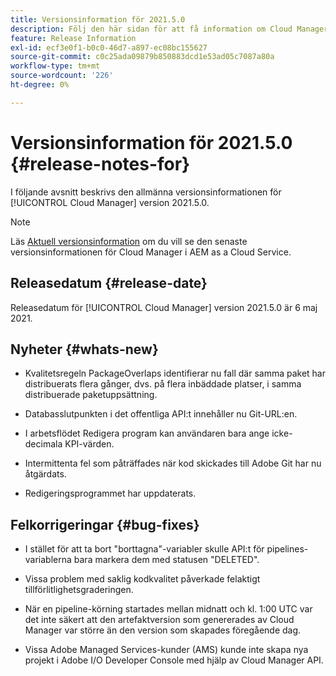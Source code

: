 ```yaml
---
title: Versionsinformation för 2021.5.0
description: Följ den här sidan för att få information om Cloud Manager version 2021.5.0
feature: Release Information
exl-id: ecf3e0f1-b0c0-46d7-a897-ec08bc155627
source-git-commit: c0c25ada09879b850883dcd1e53ad05c7087a80a
workflow-type: tm+mt
source-wordcount: '226'
ht-degree: 0%

---
```


# Versionsinformation för 2021.5.0 {#release-notes-for}

I följande avsnitt beskrivs den allmänna versionsinformationen för [!UICONTROL Cloud Manager] version 2021.5.0.

>[!NOTE]
>Läs [Aktuell versionsinformation](https://experienceleague.adobe.com/docs/experience-manager-cloud-service/onboarding/getting-access/release-notes-cloud-manager/release-notes-cm-current.html?lang=en#getting-access) om du vill se den senaste versionsinformationen för Cloud Manager i AEM as a Cloud Service.

## Releasedatum {#release-date}

Releasedatum för [!UICONTROL Cloud Manager] version 2021.5.0 är 6 maj 2021.

## Nyheter {#whats-new}

* Kvalitetsregeln PackageOverlaps identifierar nu fall där samma paket har distribuerats flera gånger, dvs. på flera inbäddade platser, i samma distribuerade paketuppsättning.

* Databasslutpunkten i det offentliga API:t innehåller nu Git-URL:en.

* I arbetsflödet Redigera program kan användaren bara ange icke-decimala KPI-värden.

* Intermittenta fel som påträffades när kod skickades till Adobe Git har nu åtgärdats.

* Redigeringsprogrammet har uppdaterats.

## Felkorrigeringar {#bug-fixes}

* I stället för att ta bort &quot;borttagna&quot;-variabler skulle API:t för pipelines-variablerna bara markera dem med statusen &quot;DELETED&quot;.

* Vissa problem med saklig kodkvalitet påverkade felaktigt tillförlitlighetsgraderingen.

* När en pipeline-körning startades mellan midnatt och kl. 1:00 UTC var det inte säkert att den artefaktversion som genererades av Cloud Manager var större än den version som skapades föregående dag.

* Vissa Adobe Managed Services-kunder (AMS) kunde inte skapa nya projekt i Adobe I/O Developer Console med hjälp av Cloud Manager API.
